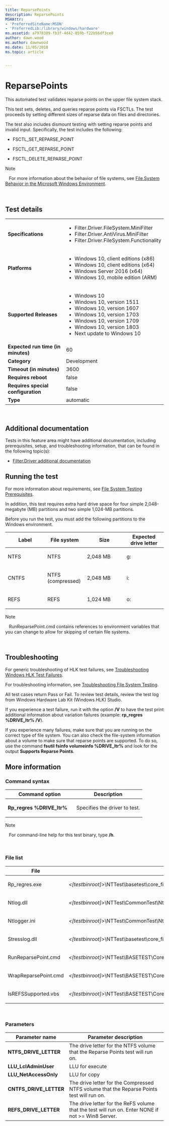 ```yaml
---
title: ReparsePoints
description: ReparsePoints
MSHAttr:
- 'PreferredSiteName:MSDN'
- 'PreferredLib:/library/windows/hardware'
ms.assetid: a7978389-fb3f-4d42-859b-f22b56df3ce8
author: dawn.wood
ms.author: dawnwood
ms.date: 11/05/2018
ms.topic: article


---
```


# <span id="p_hlk_test.20c21f21-de9b-4ef4-94a5-56fe4cfffb49"></span>ReparsePoints


This automated test validates reparse points on the upper file system stack.

This test sets, deletes, and queries reparse points via FSCTLs. The test proceeds by setting different sizes of reparse data on files and directories.

The test also includes dismount testing with setting reparse points and invalid input. Specifically, the test includes the following:

-   FSCTL\_SET\_REPARSE\_POINT

-   FSCTL\_GET\_REPARSE\_POINT

-   FSCTL\_DELETE\_REPARSE\_POINT

>[!NOTE]
>  
For more information about the behavior of file systems, see [File System Behavior in the Microsoft Windows Environment](http://go.microsoft.com/fwlink/?LinkId=236047).

 

## Test details
|||
|---|---|
| **Specifications**  | <ul><li>Filter.Driver.FileSystem.MiniFilter</li><li>Filter.Driver.AntiVirus.MiniFilter</li><li>Filter.Driver.FileSystem.Functionality</li></ul> |  
| **Platforms**   | <ul><li>Windows 10, client editions (x86)</li><li>Windows 10, client editions (x64)</li><li>Windows Server 2016 (x64)</li><li>Windows 10, mobile edition (ARM)</li></ul> |
| **Supported Releases** | <ul><li>Windows 10</li><li>Windows 10, version 1511</li><li>Windows 10, version 1607</li><li>Windows 10, version 1703</li><li>Windows 10, version 1709</li><li>Windows 10, version 1803</li><li>Next update to Windows 10</li></ul> |
|**Expected run time (in minutes)**| 60 |
|**Category**| Development |
|**Timeout (in minutes)**| 3600 |
|**Requires reboot**| false |
|**Requires special configuration**| false |
|**Type**| automatic |

 

## <span id="Additional_documentation"></span><span id="additional_documentation"></span><span id="ADDITIONAL_DOCUMENTATION"></span>Additional documentation


Tests in this feature area might have additional documentation, including prerequisites, setup, and troubleshooting information, that can be found in the following topic(s):

-   [Filter.Driver additional documentation](filter-driver-additional-documentation.md)

## <span id="Running_the_test"></span><span id="running_the_test"></span><span id="RUNNING_THE_TEST"></span>Running the test


For more information about requirements, see [File System Testing Prerequisites](file-system-testing-prerequisites.md).

In addition, this test requires extra hard drive space for four simple 2,048-megabyte (MB) partitions and two simple 1,024-MB partitions.

Before you run the test, you must add the following partitions to the Windows environment.

<table>
<colgroup>
<col width="25%" />
<col width="25%" />
<col width="25%" />
<col width="25%" />
</colgroup>
<thead>
<tr class="header">
<th>Label</th>
<th>File system</th>
<th>Size</th>
<th>Expected drive letter</th>
</tr>
</thead>
<tbody>
<tr class="odd">
<td><p>NTFS</p></td>
<td><p>NTFS</p></td>
<td><p>2,048 MB</p></td>
<td><p>g:</p></td>
</tr>
<tr class="even">
<td><p>CNTFS</p></td>
<td><p>NTFS (compressed)</p></td>
<td><p>2,048 MB</p></td>
<td><p>i:</p></td>
</tr>
<tr class="odd">
<td><p>REFS</p></td>
<td><p>REFS</p></td>
<td><p>1,024 MB</p></td>
<td><p>o:</p></td>
</tr>
</tbody>
</table>

>[!NOTE]
>  
RunReparsePoint.cmd contains references to environment variables that you can change to allow for skipping of certain file systems.

 

## <span id="Troubleshooting"></span><span id="troubleshooting"></span><span id="TROUBLESHOOTING"></span>Troubleshooting


For generic troubleshooting of HLK test failures, see [Troubleshooting Windows HLK Test Failures](..\user\troubleshooting-windows-hlk-test-failures.md).

For troubleshooting information, see [Troubleshooting File System Testing](troubleshooting-file-system-testing.md).

All test cases return Pass or Fail. To review test details, review the test log from Windows Hardware Lab Kit (Windows HLK) Studio.

If you experience a test failure, run it with the option **/V** to have the test print additional information about variation failures (example: **rp\_regres %DRIVE\_ltr% /V**).

If you experience many failures, make sure that you are running on the correct type of file system. You can also check the file-system information about a volume to make sure that reparse points are supported. To do so, use the command **fsutil fsinfo volumeinfo %DRIVE\_ltr%** and look for the output **Supports Reparse Points**.

## <span id="More_information"></span><span id="more_information"></span><span id="MORE_INFORMATION"></span>More information


### <span id="Command_syntax"></span><span id="command_syntax"></span><span id="COMMAND_SYNTAX"></span>Command syntax

<table>
<colgroup>
<col width="50%" />
<col width="50%" />
</colgroup>
<thead>
<tr class="header">
<th>Command option</th>
<th>Description</th>
</tr>
</thead>
<tbody>
<tr class="odd">
<td><p><strong>Rp_regres %DRIVE_ltr%</strong></p></td>
<td><p>Specifies the driver to test.</p></td>
</tr>
</tbody>
</table>

>[!NOTE]
>  
For command-line help for this test binary, type **/h**.

 

### <span id="File_list"></span><span id="file_list"></span><span id="FILE_LIST"></span>File list

<table>
<colgroup>
<col width="50%" />
<col width="50%" />
</colgroup>
<thead>
<tr class="header">
<th>File</th>
<th>Location</th>
</tr>
</thead>
<tbody>
<tr class="odd">
<td><p>Rp_regres.exe</p></td>
<td><p><em>&lt;[testbinroot]&gt;</em>\NTTest\basetest\core_file_services\ntfs\</p></td>
</tr>
<tr class="even">
<td><p>Ntlog.dll</p></td>
<td><p><em>&lt;[testbinroot]&gt;</em>\NTTest\CommonTest\Ntlog\</p></td>
</tr>
<tr class="odd">
<td><p>Ntlogger.ini</p></td>
<td><p><em>&lt;[testbinroot]&gt;</em>\NTTest\CommonTest\Ntlog\</p></td>
</tr>
<tr class="even">
<td><p>Stresslog.dll</p></td>
<td><p><em>&lt;[testbinroot]&gt;</em>\NTTest\basetest\core_file_services\shared_libs\</p></td>
</tr>
<tr class="odd">
<td><p>RunReparsePoint.cmd</p></td>
<td><p><em>&lt;[testbinroot]&gt;</em>\NTTest\BASETEST\Core_File_Services\FilterManager\TestSuite\Scripts\FileSystems\</p></td>
</tr>
<tr class="even">
<td><p>WrapReparsePoint.cmd</p></td>
<td><p><em>&lt;[testbinroot]&gt;</em>\NTTest\BASETEST\Core_File_Services\FilterManager\TestSuite\Scripts\FileSystems\</p></td>
</tr>
<tr class="odd">
<td><p>IsREFSSupported.vbs</p></td>
<td><p><em>&lt;[testbinroot]&gt;</em>\NTTest\BASETEST\Core_File_Services\FilterManager\TestSuite\Scripts\FileSystems</p></td>
</tr>
</tbody>
</table>

 

### <span id="Parameters"></span><span id="parameters"></span><span id="PARAMETERS"></span>Parameters

| Parameter name           | Parameter description                                                                                |
|--------------------------|------------------------------------------------------------------------------------------------------|
| **NTFS\_DRIVE\_LETTER**  | The drive letter for the NTFS volume that the Reparse Points test will run on.                       |
| **LLU\_LclAdminUser**    | LLU for execute                                                                                      |
| **LLU\_NetAccessOnly**   | LLU for copy                                                                                         |
| **CNTFS\_DRIVE\_LETTER** | The drive letter for the Compressed NTFS volume that the Reparse Points test will run on.            |
| **REFS\_DRIVE\_LETTER**  | The drive letter for the ReFS volume that the test will run on. Enter NONE if not &gt;= Win8 Server. |

 

 

 







